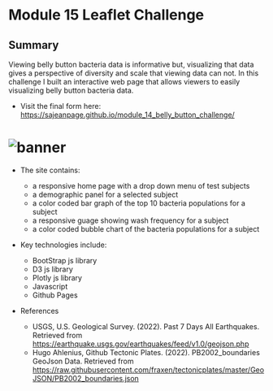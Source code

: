 # Module 15 Leaflet Challenge
## Summary

Viewing belly button bacteria data is informative but, visualizing that data gives a perspective of diversity and scale that viewing data can not. In this challenge I built an interactive web page that allows viewers to easily visualizing belly button bacteria data.  
- Visit the final form here:  https://sajeanpage.github.io/module_14_belly_button_challenge/

# ![banner](images/belly.PNG)
- The site contains:
  - a responsive home page with a drop down menu of test subjects
  - a demographic panel for a selected subject
  - a color coded bar graph of the top 10 bacteria populations for a subject
  - a responsive guage showing wash frequency for a subject
  - a color coded bubble chart of the bacteria populations for a subject
 
- Key technologies include:
  - BootStrap js library
  - D3 js library  
  - Plotly js library
  - Javascript
  - Github Pages
  

- References
  - USGS, U.S. Geological Survey. (2022). Past 7 Days All Earthquakes. Retrieved from https://earthquake.usgs.gov/earthquakes/feed/v1.0/geojson.php
  - Hugo Ahlenius, Github Tectonic Plates. (2022). PB2002_boundaries GeoJson Data. Retrieved from https://raw.githubusercontent.com/fraxen/tectonicplates/master/GeoJSON/PB2002_boundaries.json

